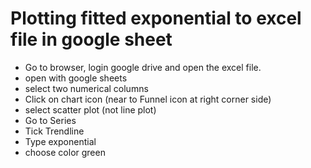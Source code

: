 # Plotting fitted exponential to excel file in google sheet
- Go to browser, login google drive and open the excel file.
- open with google sheets
- select two numerical columns
- Click on chart icon (near to Funnel icon at right corner side)
- select scatter plot (not line plot)
- Go to Series
- Tick Trendline
- Type exponential
- choose color green
